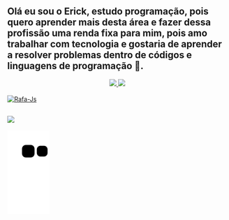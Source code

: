 ## Olá eu sou o Erick, estudo programação, pois quero aprender mais desta área e fazer dessa profissão uma renda fixa para mim, pois amo trabalhar com tecnologia e gostaria de aprender a resolver problemas dentro de códigos e linguagens de programação 🙂.

<div align="center">
  <a href="https://github.com/erick-gpd">
  <img height="180em" src="https://github-readme-stats.vercel.app/api?username=erick-gpd&show_icons=true&theme=chartreuse-dark&include_all_commits=true&count_private=true"/>
  <img height="180em" src="https://github-readme-stats.vercel.app/api/top-langs/?username=erick-gpd&layout=compact&langs_count=7&theme=chartreuse-dark"/>
</div>
<div style="display: inline_block"><br>
  <img align="center" alt="Rafa-Js" height="30" width="40" src="https://cdn.jsdelivr.net/gh/devicons/devicon/icons/javascript/javascript-original.svg">
</div>
  
  ##
 
<div> 
  <a href = "mailto:gabrieldepaula.erick@gmail.com"><img src="https://img.shields.io/badge/-Gmail-%23333?style=for-the-badge&logo=gmail&logoColor=white" target="_blank"></a>

 
  ![Snake animation](https://github.com/rafaballerini/rafaballerini/blob/output/github-contribution-grid-snake.svg)
 
</div>



